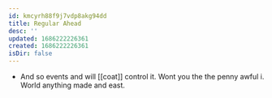 ```yaml
---
id: kmcyrh88f9j7vdp8akg94dd
title: Regular Ahead
desc: ''
updated: 1686222226361
created: 1686222226361
isDir: false
---
```

- And so events and will [[coat]] control it. Wont you the the penny awful i. World anything made and east.